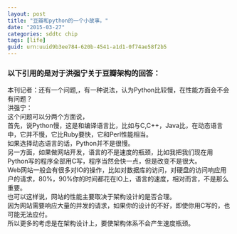 ```yaml
---
layout: post
title: "豆瓣和python的一个小故事。"
date: "2015-03-27"
categories: sddtc chip
tags: [life]
guid: urn:uuid9b3ee784-620b-4541-a1d1-0f74ae58f2b5
---
```


### 以下引用的是对于洪强宁关于豆瓣架构的回答：  

本刊记者：还有一个问题,，有一种说法，认为Python比较慢，在性能方面会不会有问题？   
洪强宁：  
这个问题可以分两个方面说，  
首先，说Python慢，这是和编译语言比，比如与C,C++，Java比，在动态语言中，它并不慢，它比Ruby要快，它和Perl性能相当。  
如果选择动态语言的话，Python并不是很慢。  
另一方面，如果做网站开发，语言的不是速度的瓶颈，比如我把我们现在用Python写的程序全部用C写，程序当然会快一点，但是改变不是很大。  
Web网站一般会有很多对IO的操作，比如对数据库的访问，对硬盘的访问响应用户的请求，80%，90%你的时间都花在IO上，语言的速度，相对而言，不是那么重要。    
也可以这样说，网站的性能主要取决于架构设计的是否合理。  
因为网站需要响应大量的并发的请求，如果你的设计的不好，即使你用C写的，也可能无法应付。  
所以更多的考虑是在架构设计上，要使架构体系不会产生速度瓶颈。  
